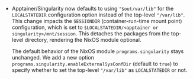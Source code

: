 - Apptainer/Singularity now defaults to using `"$out/var/lib"` for the `LOCALSTATEDIR` configuration option instead of the top-level `"/var/lib"`. This change impacts the `SESSIONDIR` (container-run-time mount point) configuration, which is set to `$LOCALSTATEDIR/<apptainer or singularity>/mnt/session`. This detaches the packages from the top-level directory, rendering the NixOS module optional.

  The default behavior of the NixOS module `programs.singularity` stays unchanged. We add a new option `programs.singularity.enableExternalSysConfDir` (default to `true`) to specify whether to set the top-level `"/var/lib"` as `LOCALSTATEDIR` or not.
